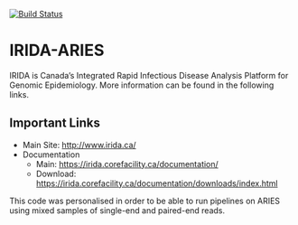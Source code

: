 [![Build Status](https://github.com/aknijn/irida-aries.svg?branch=iss)](https://github.com/aknijn/irida-aries)

IRIDA-ARIES
===========

IRIDA is Canada’s Integrated Rapid Infectious Disease Analysis Platform for Genomic Epidemiology.  More information can be found in the following links.

Important Links
---------------

* Main Site: <http://www.irida.ca/>
* Documentation
    * Main: <https://irida.corefacility.ca/documentation/>
    * Download: <https://irida.corefacility.ca/documentation/downloads/index.html>

This code was personalised in order to be able to run pipelines on ARIES using mixed samples of single-end and paired-end reads.

